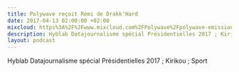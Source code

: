 ```yaml
---
title: Polywave reçoit Rémi de Drakk'Hard
date: 2017-04-13 02:00:00 +02:00
mixcloud: https%3A%2F%2Fwww.mixcloud.com%2FPolywave%2Fpolywave-emission-2-hyblab-kirikou-et-du-sport%2F
description: Hyblab Datajournalisme spécial Présidentielles 2017 ; Kirikou ; Sport
layout: podcast
---
```


<p>Hyblab Datajournalisme spécial Présidentielles 2017 ; Kirikou ; Sport</p>

